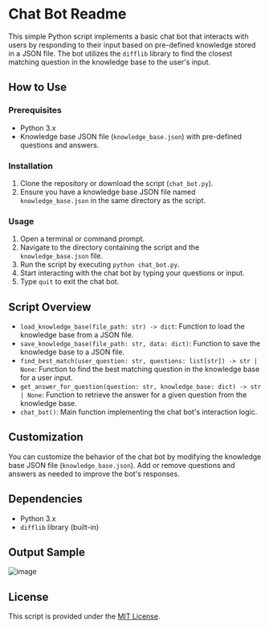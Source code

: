 # Chat Bot Readme

This simple Python script implements a basic chat bot that interacts with users by responding to their input based on pre-defined knowledge stored in a JSON file. The bot utilizes the `difflib` library to find the closest matching question in the knowledge base to the user's input.

## How to Use

### Prerequisites

- Python 3.x
- Knowledge base JSON file (`knowledge_base.json`) with pre-defined questions and answers.

### Installation

1. Clone the repository or download the script (`chat_bot.py`).
2. Ensure you have a knowledge base JSON file named `knowledge_base.json` in the same directory as the script.

### Usage

1. Open a terminal or command prompt.
2. Navigate to the directory containing the script and the `knowledge_base.json` file.
3. Run the script by executing `python chat_bot.py`.
4. Start interacting with the chat bot by typing your questions or input.
5. Type `quit` to exit the chat bot.

## Script Overview

- `load_knowledge_base(file_path: str) -> dict`: Function to load the knowledge base from a JSON file.
- `save_knowledge_base(file_path: str, data: dict)`: Function to save the knowledge base to a JSON file.
- `find_best_match(user_question: str, questions: list[str]) -> str | None`: Function to find the best matching question in the knowledge base for a user input.
- `get_answer_for_question(question: str, knowledge_base: dict) -> str | None`: Function to retrieve the answer for a given question from the knowledge base.
- `chat_bot()`: Main function implementing the chat bot's interaction logic.

## Customization

You can customize the behavior of the chat bot by modifying the knowledge base JSON file (`knowledge_base.json`). Add or remove questions and answers as needed to improve the bot's responses.

## Dependencies

- Python 3.x
- `difflib` library (built-in)
  
## Output Sample

![image](https://github.com/Anuragkumar23/Intermediate_Tasks/assets/72218283/7c3edae2-756d-492e-bdb2-bede8f1f89e4)


## License

This script is provided under the [MIT License](LICENSE).
